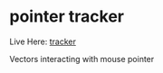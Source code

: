 # pointer tracker

Live Here: [tracker](https://theflameguy.github.io/tracker/)

Vectors interacting with mouse pointer



